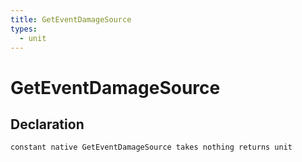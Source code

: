 ```yaml
---
title: GetEventDamageSource
types:
  - unit
---
```


# GetEventDamageSource

## Declaration

```
constant native GetEventDamageSource takes nothing returns unit
```